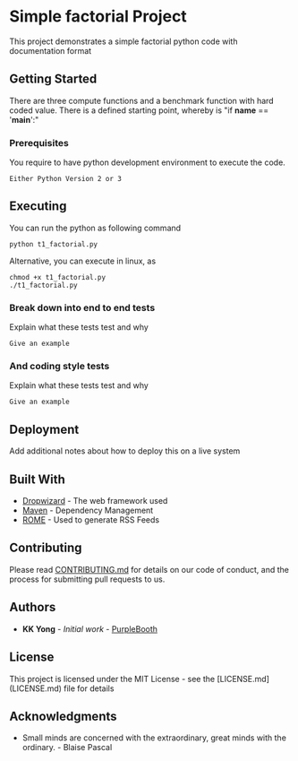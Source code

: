 # Simple factorial Project 

This project demonstrates a simple factorial python code with documentation format

## Getting Started

There are three compute functions and a benchmark function with hard coded 
value.  There is a defined starting point, whereby is "if __name__ == '__main__':"
  

### Prerequisites

You require to have python development environment to execute the code. 

```
Either Python Version 2 or 3
```

## Executing 

You can run the python as following command

```
python t1_factorial.py
```

Alternative, you can execute in linux, as

```
chmod +x t1_factorial.py
./t1_factorial.py
```



### Break down into end to end tests

Explain what these tests test and why

```
Give an example
```

### And coding style tests

Explain what these tests test and why

```
Give an example
```

## Deployment

Add additional notes about how to deploy this on a live system

## Built With

* [Dropwizard](http://www.dropwizard.io/1.0.2/docs/) - The web framework used
* [Maven](https://maven.apache.org/) - Dependency Management
* [ROME](https://rometools.github.io/rome/) - Used to generate RSS Feeds

## Contributing

Please read [CONTRIBUTING.md](https://gist.github.com/PurpleBooth/b24679402957c63ec426) for details on our code of conduct, and the process for submitting pull requests to us.

## Authors

* **KK Yong** - *Initial work* - [PurpleBooth](https://github.com/kehkok)

## License

This project is licensed under the MIT License - see the  [LICENSE.md]
(LICENSE.md) file for details

## Acknowledgments

* Small minds are concerned with the extraordinary, great minds with the  
ordinary. - Blaise Pascal




